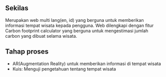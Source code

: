 ## Sekilas
Merupakan web multi lang(en, id) yang berguna untuk memberikan informasi tempat wisata kepada pengguna. Web dilengkapi dengan fitur Carbon footprint calculator yang berguna untuk mengestimasi jumlah carbon yang dibuat selama wisata.

## Tahap proses
* AR(Augmentation Reality) untuk memberikan informasi di tempat wisata
* Kuis: Menguji pengetahuan tentang tempat wisata
